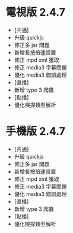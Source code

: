 # 電視版 2.4.7

* [共通]
* 升級 quickjs
* 修正多 jar 問題
* 新增長按倍速設置
* 修正 mpd xml 獲取
* 修正 media3 字幕問題
* 優化 media3 錯誤處理
* [直播]
* 新增 type 3 爬蟲
* [點播]
* 優化嗅探類型解析

# 手機版 2.4.7

* [共通]
* 升級 quickjs
* 修正多 jar 問題
* 新增長按倍速設置
* 修正 mpd xml 獲取
* 修正 media3 字幕問題
* 優化 media3 錯誤處理
* [直播]
* 新增 type 3 爬蟲
* [點播]
* 優化嗅探類型解析